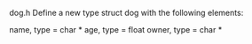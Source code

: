 dog.h Define a new type struct dog with the following elements:

name, type = char *
age, type = float
owner, type = char *